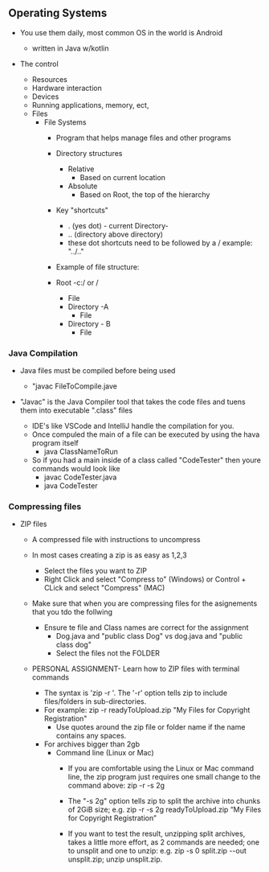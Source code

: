 ## Operating Systems

- You use them daily, most common OS in the world is Android
  - written in Java w/kotlin

- The control
  - Resources
  - Hardware interaction
  - Devices
  - Running applications, memory, ect,
  - Files
    - File Systems
      - Program that helps manage files and other programs
      - Directory structures
        - Relative
          - Based on current location
        - Absolute
          - Based on Root, the top of the hierarchy
      - Key "shortcuts"
        - . (yes dot) - current Directory- 
        - .. (directory above directory)
        - these dot shortcuts need to be followed by a / example: "../.."
      
      - Example of file structure:
      - Root -c:/ or /
        - File
        - Directory -A
          - File
        - Directory - B
          - File

### Java Compilation
  - Java files must be compiled before being used
    - "javac FileToCompile.jave

  - "Javac" is the Java Compiler tool that takes the code files and tuens them into executable ".class" files
    - IDE's like VSCode and IntelliJ handle the compilation for you.
    - Once compuled the main of a file can be executed by using the hava program itself
      - java ClassNameToRun
    - So if you had a main inside of a class called "CodeTester" then youre commands would look like
      - javac CodeTester.java
      - java CodeTester 
  
### Compressing files
  - ZIP files
    - A compressed file with instructions to uncompress
    - In most cases creating a zip is as easy as 1,2,3
      - Select the files you want to ZIP
      - Right Click and select "Compress to" (Windows) or Control + CLick and select "Compress" (MAC)
    - Make sure that when you are compressing files for the asignements that you tdo the follwing
      - Ensure te file and Class names are correct for the assignment
        - Dog.java and "public class Dog" vs dog.java and "public class dog"
        - Select the files not the FOLDER

    - PERSONAL ASSIGNMENT- Learn how to ZIP files with terminal commands
      - The syntax is 'zip -r <zip file name> <directory name>'. The '-r' option tells zip to include files/folders in sub-directories.
      -  For example: zip -r readyToUpload.zip "My Files for Copyright Registration"
         - Use quotes around the zip file or folder name if the name contains any spaces.
      - For archives bigger than 2gb
        - Command line (Linux or Mac)
          - If you are comfortable using the Linux or Mac command line, the zip program just requires one small change to the command above:
          zip -r -s 2g <zip file> <directory name>

          - The "-s 2g" option tells zip to split the archive into chunks of 2GiB size;
          e.g. zip -r -s 2g readyToUpload.zip “My Files for Copyright Registration”

          - If you want to test the result, unzipping split archives, takes a little more effort, as 2 commands are needed; one to unsplit and one to unzip:
          e.g. zip -s 0 split.zip --out unsplit.zip; unzip unsplit.zip.



